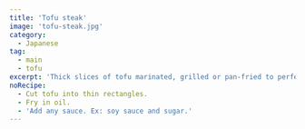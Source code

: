 ```yaml
---
title: 'Tofu steak'
image: 'tofu-steak.jpg'
category:
  - Japanese
tag:
  - main
  - tofu
excerpt: 'Thick slices of tofu marinated, grilled or pan-fried to perfection with savory and sweet sauce.'
noRecipe:
  - Cut tofu into thin rectangles.
  - Fry in oil.
  - 'Add any sauce. Ex: soy sauce and sugar.'
---
```

